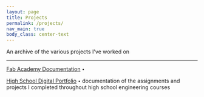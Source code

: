 ```yaml
---
layout: page
title: Projects
permalink: /projects/
nav_main: true
body_class: center-text
---
```


An archive of the various projects I've worked on 

---
[Fab Academy Documentation](https://fabacademy.org/2025/labs/charlotte/students/kathryn-wu/about/) `∙`

[High School Digital Portfolio](https://sites.google.com/charlottelatin.org/kathryn-wu/home) `∙` documentation of the assignments and projects I completed throughout high school engineering courses

